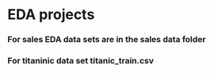 # EDA projects
### For sales EDA data sets are in the sales data folder
### For titaninic data set titanic_train.csv
